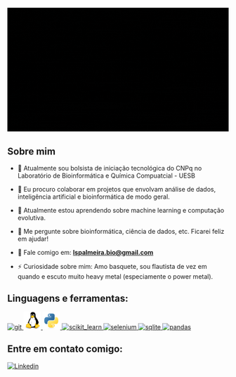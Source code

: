<p align="left">
  <img src="https://github.com/lucaspalmeira/lucaspalmeira/blob/main/gif.gif" alt="Oi, eu sou Lucas">
</p>


## Sobre mim

- 🔭 Atualmente sou bolsista de iniciação tecnológica do CNPq no Laboratório de Bioinformática e Química Compuatcial - UESB

- 👯 Eu procuro colaborar em projetos que envolvam análise de dados, inteligência artificial e bioinformática de modo geral.

- 🌱 Atualmente estou aprendendo sobre machine learning e computação evolutiva.

- 🤔 Me pergunte sobre bioinformática, ciência de dados, etc. Ficarei feliz em ajudar!

- 💬 Fale comigo em: **lspalmeira.bio@gmail.com**

- ⚡ Curiosidade sobre mim: Amo basquete, sou flautista de vez em quando e escuto muito heavy metal (especiamente o power metal).


## Linguagens e ferramentas:
<a href="https://git-scm.com/" target="_blank"> <img src="https://www.vectorlogo.zone/logos/git-scm/git-scm-icon.svg" alt="git" width="40" height="40"/> </a> </a> <a href="https://www.linux.org/" target="_blank"> <img src="https://raw.githubusercontent.com/devicons/devicon/master/icons/linux/linux-original.svg" alt="linux" width="40" height="40"/> <a href="https://www.python.org" target="_blank"> <img src="https://raw.githubusercontent.com/devicons/devicon/master/icons/python/python-original.svg" alt="python" width="40" height="40"/> </a> <a href="https://scikit-learn.org/" target="_blank"> <img src="https://upload.wikimedia.org/wikipedia/commons/0/05/Scikit_learn_logo_small.svg" alt="scikit_learn" width="40" height="40"/> </a> </a> <a href="https://www.selenium.dev" target="_blank"> <img src="https://raw.githubusercontent.com/detain/svg-logos/780f25886640cef088af994181646db2f6b1a3f8/svg/selenium-logo.svg" alt="selenium" width="40" height="40"/> </a> <a href="https://www.sqlite.org/" target="_blank"> <img src="https://www.vectorlogo.zone/logos/sqlite/sqlite-icon.svg" alt="sqlite" width="40" height="40"/> </a> </a> <a href="https://pandas.pydata.org/" target="_blank"> <img src="https://pandas.pydata.org/static/img/pandas_white.svg" alt="pandas" width="40" height="40"/> </a>


## Entre em contato comigo:
[![Linkedin](https://img.shields.io/badge/-LinkedIn-blue?style=flat-square&logo=Linkedin&logoColor=white&link=%20LINK_LINKEDIN)](https://www.linkedin.com/in/lucaspalmeira/)
